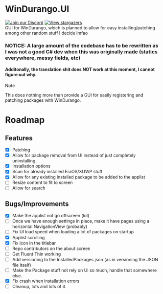 # WinDurango.UI
[![Join our Discord](https://img.shields.io/discord/1280176159010848790?color=2c9510&label=WinDurango%20Discord&logo=Discord&logoColor=white)](https://discord.gg/mHN2BgH7MR)
[![View stargazers](https://img.shields.io/github/stars/WinDurango-project/WinDurango.UI)](https://github.com/WinDurango-project/WinDurango.UI/stargazers)   
GUI for WinDurango, which is planned to allow for easy installing/patching among other random stuff I decide lmfao

### NOTICE: A large amount of the codebase has to be rewritten as I was not a good C# dev when this was originally made (statics everywhere, messy fields, etc)
#### Additonally, the translation shit does NOT work at this moment, I cannot figure out why.

> [!NOTE]
> This does nothing more than provide a GUI for easily registering and patching packages with WinDurango.   

# Roadmap

## Features
 - [X] Patching
 - [X] Allow for package removal from UI instead of just completely uninstalling.
 - [X] Installation options
 - [X] Scan for already installed EraOS/XUWP stuff
 - [X] Allow for any existing installed package to be added to the applist
 - [ ] Resize content to fit to screen
 - [ ] Allow for search

## Bugs/Improvements
 - [X] Make the applist not go offscreen (lol)
 - [ ] Once we have enough settings in place, make it have pages using a horizontal NavigationView (probably)
 - [ ] Fix UI load speed when loading a lot of packages on startup
 - [X] Applist scrolling
 - [X] Fix icon in the titlebar
 - [ ] Repo contributors on the about screen
 - [ ] Get Fluent Thin working
 - [ ] Add versioning to the InstalledPackages json (as in versioning the JSON file itself)
 - [ ] Make the Package stuff not rely on UI so much, handle that somewhere else.
 - [X] Fix crash when installation errors
 - [ ] Cleanup, lots and lots of it.
